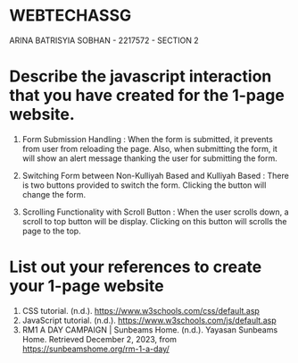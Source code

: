 # WEBTECHASSG
ARINA BATRISYIA SOBHAN - 2217572 - SECTION 2 


# Describe the javascript interaction that you have created for the 1-page website.

1. Form Submission Handling :
   When the form is submitted, it prevents from user from reloading the page. Also, when submitting the form, it will show an alert message thanking the user for submitting the form.

3. Switching Form between Non-Kulliyah Based and Kulliyah Based :
   There is two buttons provided to switch the form. Clicking the button will change the form.

5. Scrolling Functionality with Scroll Button : 
   When the user scrolls down, a scroll to top button will be display. Clicking on this button will scrolls the page to the top. 


# List out your references to create your 1-page website

   1. CSS tutorial. (n.d.). https://www.w3schools.com/css/default.asp
   2. JavaScript tutorial. (n.d.). https://www.w3schools.com/js/default.asp
   3. RM1 A DAY CAMPAIGN | Sunbeams Home. (n.d.). Yayasan Sunbeams Home. Retrieved December 2, 2023, from https://sunbeamshome.org/rm-1-a-day/
